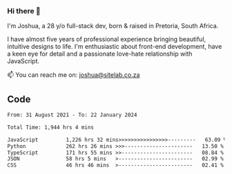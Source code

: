 ### Hi there 👋

I'm Joshua, a 28 y/o full-stack dev, born & raised in Pretoria, South Africa. 

I have almost five years of professional experience bringing beautiful, intuitive designs to life. I'm enthusiastic about front-end development, have a keen eye for detail and a passionate love-hate relationship with JavaScript.

📫 You can reach me on: joshua@sitelab.co.za

## **Code**

<!--START_SECTION:waka-->

```txt
From: 31 August 2021 - To: 22 January 2024

Total Time: 1,944 hrs 4 mins

JavaScript         1,226 hrs 32 mins>>>>>>>>>>>>>>>>---------   63.09 %
Python             262 hrs 26 mins >>>----------------------   13.50 %
TypeScript         171 hrs 55 mins >>-----------------------   08.84 %
JSON               58 hrs 5 mins   >------------------------   02.99 %
CSS                46 hrs 46 mins  >------------------------   02.41 %
```

<!--END_SECTION:waka-->
